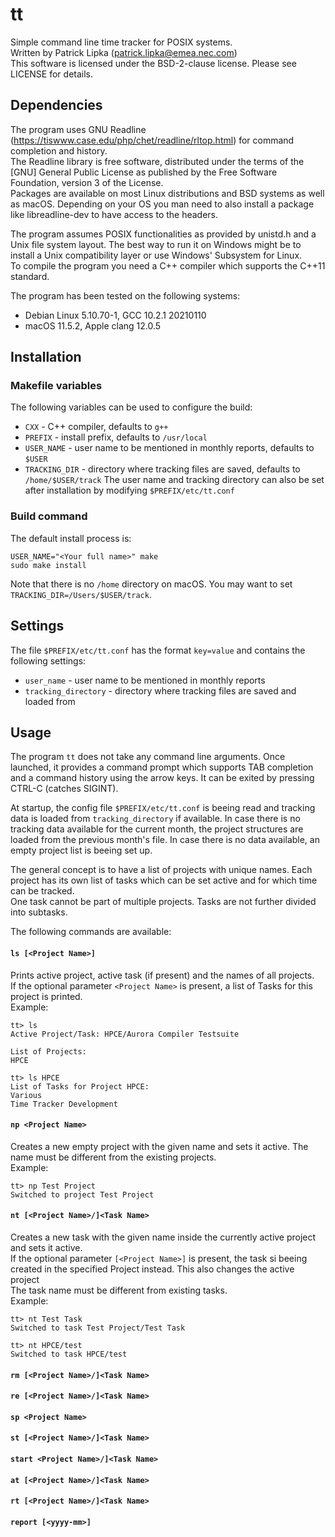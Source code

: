 # tt
Simple command line time tracker for POSIX systems. \
Written by Patrick Lipka (patrick.lipka@emea.nec.com) \
This software is licensed under the BSD-2-clause license. Please see LICENSE for details.

## Dependencies
The program uses GNU Readline (https://tiswww.case.edu/php/chet/readline/rltop.html) for command completion and history. \
The Readline library is free software, distributed under the terms of the [GNU] General Public License as published by the Free Software Foundation, version 3 of the License. \
Packages are available on most Linux distributions and BSD systems as well as macOS. Depending on your OS you man need to also install a package like libreadline-dev to have access to the headers.

The program assumes POSIX functionalities as provided by unistd.h and a Unix file system layout. The best way to run it on Windows might be to install a Unix compatibility layer or use Windows' Subsystem for Linux.\
To compile the program you need a C++ compiler which supports the C++11 standard.

The program has been tested on the following systems:
* Debian Linux 5.10.70-1, GCC 10.2.1 20210110
* macOS 11.5.2, Apple clang 12.0.5

## Installation

### Makefile variables
The following variables can be used to configure the build:
* `CXX` - C++ compiler, defaults to `g++`
* `PREFIX` - install prefix, defaults to `/usr/local`
* `USER_NAME` - user name to be mentioned in monthly reports, defaults to `$USER`
* `TRACKING_DIR` - directory where tracking files are saved, defaults to `/home/$USER/track`
The user name and tracking directory can also be set after installation by modifying `$PREFIX/etc/tt.conf`

### Build command
The default install process is:
~~~~
USER_NAME="<Your full name>" make
sudo make install
~~~~

Note that there is no `/home` directory on macOS. You may want to set `TRACKING_DIR=/Users/$USER/track`.

## Settings
The file `$PREFIX/etc/tt.conf` has the format `key=value` and contains the following settings:
* `user_name` - user name to be mentioned in monthly reports
* `tracking_directory` - directory where tracking files are saved and loaded from

## Usage
The program `tt` does not take any command line arguments. Once launched, it provides a command prompt which supports TAB completion and a command history using the arrow keys. It can be exited by pressing CTRL-C (catches SIGINT).

At startup, the config file `$PREFIX/etc/tt.conf` is beeing read and tracking data is loaded from `tracking_directory` if available. In case there is no tracking data available for the current month, the project structures are loaded from the previous month's file. In case there is no data available, an empty project list is beeing set up.

The general concept is to have a list of projects with unique names. Each project has its own list of tasks which can be set active and for which time can be tracked.\
One task cannot be part of multiple projects. Tasks are not further divided into subtasks.

The following commands are available:
#### `ls [<Project Name>]`
Prints active project, active task (if present) and the names of all projects.\
If the optional parameter `<Project Name>` is present, a list of Tasks for this project is printed.\
Example:
~~~
tt> ls
Active Project/Task: HPCE/Aurora Compiler Testsuite

List of Projects:
HPCE
~~~
~~~
tt> ls HPCE
List of Tasks for Project HPCE:
Various
Time Tracker Development
~~~

#### `np <Project Name>`
Creates a new empty project with the given name and sets it active. The name must be different from the existing projects.\
Example:
~~~
tt> np Test Project
Switched to project Test Project
~~~

#### `nt [<Project Name>/]<Task Name>`
Creates a new task with the given name inside the currently active project and sets it active.\
If the optional parameter `[<Project Name>]` is present, the task si beeing created in the specified Project instead. This also changes the active project\
The task name must be different from existing tasks.\
Example:
~~~
tt> nt Test Task
Switched to task Test Project/Test Task
~~~
~~~
tt> nt HPCE/test
Switched to task HPCE/test
~~~

#### `rm [<Project Name>/]<Task Name>`


#### `re [<Project Name>/]<Task Name>`

#### `sp <Project Name>`

#### `st [<Project Name>/]<Task Name>`

#### `start <Project Name>/]<Task Name>`

#### `at [<Project Name>/]<Task Name>`

#### `rt [<Project Name>/]<Task Name>`

#### `report [<yyyy-mm>]`
